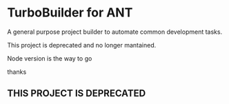 # TurboBuilder for ANT

A general purpose project builder to automate common development tasks.

This project is deprecated and no longer mantained.

Node version is the way to go

thanks

## THIS PROJECT IS DEPRECATED
